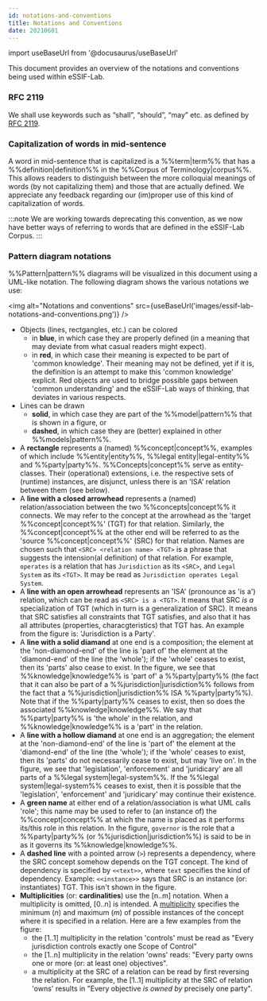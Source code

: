 ```yaml
---
id: notations-and-conventions
title: Notations and Conventions
date: 20210601
---
```


import useBaseUrl from '@docusaurus/useBaseUrl'

This document provides an overview of the notations and conventions being used within eSSIF-Lab.

### RFC 2119
We shall use keywords such as “shall”, “should”, “may” etc. as defined by [RFC 2119](https://www.ietf.org/rfc/rfc2119.txt).

### Capitalization of words in mid-sentence
A word in mid-sentence that is capitalized is a %%term|term%% that has a %%definition|definition%% in the %%Corpus of Terminology|corpus%%. This allows readers to distinguish between the more colloquial meanings of words (by not capitalizing them) and those that are actually defined. We appreciate any feedback regarding our (im)proper use of this kind of capitalization of words.

:::note
We are working towards deprecating this convention, as we now have better ways of referring to words that are defined in the eSSIF-Lab Corpus.
:::

### Pattern diagram notations

%%Pattern|pattern%% diagrams will be visualized in this document using a UML-like notation. The following diagram shows the various notations we use:

<img
  alt="Notations and conventions"
  src={useBaseUrl('images/essif-lab-notations-and-conventions.png')}
/>

- Objects (lines, rectgangles, etc.) can be colored
  - in **blue**, in which case they are properly defined (in a meaning that may deviate from what casual readers might expect).
  - in **red**, in which case their meaning is expected to be part of 'common knowledge'. Their meaning may not be defined, yet if it is, the definition is an attempt to make this 'common knowledge' explicit. Red objects are used to bridge possible gaps between 'common understanding' and the eSSIF-Lab ways of thinking, that deviates in various respects.
- Lines can be drawn
  - **solid**, in which case they are part of the %%model|pattern%% that is shown in a figure, or
  - **dashed**, in which case they are (better) explained in other %%models|pattern%%.
- A **rectangle** represents a (named) %%concept|concept%%, examples of which include %%entity|entity%%, %%legal entity|legal-entity%% and %%party|party%%. %%Concepts|concept%% serve as entity-classes. Their (operational) extensions, i.e. the respective sets of (runtime) instances, are disjunct, unless there is an 'ISA' relation between them (see below).
- A **line with a closed arrowhead** represents a (named) relation/association between the two %%concepts|concept%% it connects. We may refer to the concept at the arrowhead as the 'target %%concept|concept%%' (TGT) for that relation. Similarly, the %%concept|concept%% at the other end will be referred to as the 'source %%concept|concept%%' (SRC) for that relation. Names are chosen such that `<SRC> <relation name> <TGT>` is a phrase that suggests the intension(al definition) of that relation. For example, `operates` is a relation that has `Jurisdiction` as its `<SRC>`, and `Legal System` as its `<TGT>`. It may be read as `Jurisdiction operates Legal System`.
- A **line with an open arrowhead** represents an 'ISA' (pronounce as 'is a') relation, which can be read as `<SRC> is a <TGT>`. It means that SRC *is a* specialization of TGT (which in turn is a generalization of SRC). It means that SRC satisfies all constraints that TGT satisfies, and also that it has all attributes (properties, characgteristics) that TGT has. An example from the figure is: 'Jurisdiction is a Party'.
- A **line with a solid diamand** at one end is a composition; the element at the 'non-diamond-end' of the line is 'part of' the element at the 'diamond-end' of the line (the 'whole'); if the 'whole' ceases to exist, then its 'parts' also cease to exist. In the figure, we see that %%knowledge|knowledge%% is 'part of' a %%party|party%% (the fact that it can also be part of a %%jurisdiction|jurisdiction%% follows from the fact that a %%jurisdiction|jurisdiction%% ISA %%party|party%%). Note that if the %%party|party%% ceases to exist, then so does the associated %%knowledge|knowledge%%. We say that %%party|party%% is 'the whole' in the relation, and %%knowledge|knowledge%% is a 'part' in the relation.
- A **line with a hollow diamand** at one end is an aggregation; the element at the 'non-diamond-end' of the line is 'part of' the element at the 'diamond-end' of the line (the 'whole'); if the 'whole' ceases to exist, then its 'parts' do not necessarily cease to exist, but may 'live on'. In the figure, we see that 'legislation', 'enforcement' and 'juridicary' are all parts of a %%legal system|legal-system%%. If the %%legal system|legal-system%% ceases to exist, then it is possible that the 'legislation', 'enforcement' and 'juridicary' may continue their existence.
- A **green name** at either end of a relation/association is what UML calls 'role'; this name may be used to refer to (an instance of) the %%concept|concept%% at which the name is placed as it performs its/this role in this relation. In the figure, `governor` is the role that a %%party|party%% (or %%jurisdiction|jurisdiction%%) is said to be in as it governs its %%knowledge|knowledge%%.
- A **dashed line** with a pointed arrow (`>`) represents a dependency, where  the SRC concept somehow depends on the TGT concept. The kind of dependency is specified by `<<text>>`, where `text` specifies the kind of dependency. Example: `<<instance>>` says that SRC is an instance (or: instantiates) TGT. This isn't shown in the figure.
- **Multiplicities** (or: **cardinalities**) use the [n..m] notation. When a multiplicity is omitted, [0..n] is intended. A [multiplicity](https://www.uml-diagrams.org/multiplicity.html) specifies the minimum (*n*) and maximum (*m*) of possible instances of the concept where it is specified in a relation. Here are a few examples from the figure:
  - the [1..1] multiplicity in the relation 'controls' must be read as "Every jurisdiction controls exactly one Scope of Control"
  - the [1..n] multiplicity in the relation 'owns' reads: "Every party owns one or more (or: at least one) objectives".
  - a multiplicity at the SRC of a relation can be read by first reversing the relation. For example, the [1..1] multiplicity at the SRC of relation 'owns' results in "Every objective *is owned by* precisely one party".
